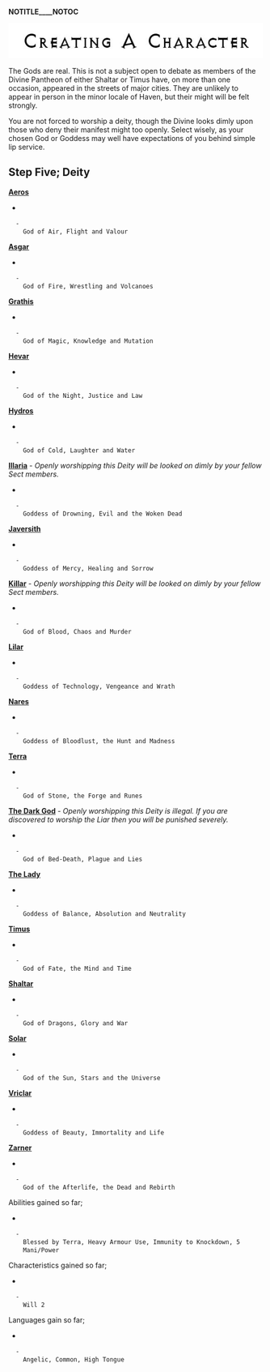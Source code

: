__NOTITLE____NOTOC__

<div class="center" style="width: auto; margin-left: auto; margin-right: auto;">

![<File:CharGen.jpg>](CharGen.jpg "File:CharGen.jpg")

</div>

The Gods are real. This is not a subject open to debate as members of
the Divine Pantheon of either Shaltar or Timus have, on more than one
occasion, appeared in the streets of major cities. They are unlikely to
appear in person in the minor locale of Haven, but their might will be
felt strongly.

You are not forced to worship a deity, though the Divine looks dimly
upon those who deny their manifest might too openly. Select wisely, as
your chosen God or Goddess may well have expectations of you behind
simple lip service.

## **Step Five; Deity**

**[Aeros](GoldAngelEarthKA "wikilink")**

  -

      -
        God of Air, Flight and Valour

**[Asgar](GoldAngelEarthKAs "wikilink")**

  -

      -
        God of Fire, Wrestling and Volcanoes

**[Grathis](GoldAngelEarthKG "wikilink")**

  -

      -
        God of Magic, Knowledge and Mutation

**[Hevar](GoldAngelEarthKH "wikilink")**

  -

      -
        God of the Night, Justice and Law

**[Hydros](GoldAngelEarthKHy "wikilink")**

  -

      -
        God of Cold, Laughter and Water

**[Illaria](GoldAngelEarthKI "wikilink")** - *Openly worshipping this
Deity will be looked on dimly by your fellow Sect members.*

  -

      -
        Goddess of Drowning, Evil and the Woken Dead

**[Javersith](GoldAngelEarthKJ "wikilink")**

  -

      -
        Goddess of Mercy, Healing and Sorrow

**[Killar](GoldAngelEarthKK "wikilink")** - *Openly worshipping this
Deity will be looked on dimly by your fellow Sect members.*

  -

      -
        God of Blood, Chaos and Murder

**[Lilar](GoldAngelEarthKL "wikilink")**

  -

      -
        Goddess of Technology, Vengeance and Wrath

**[Nares](GoldAngelEarthKN "wikilink")**

  -

      -
        Goddess of Bloodlust, the Hunt and Madness

**[Terra](GoldAngelEarthKT "wikilink")**

  -

      -
        God of Stone, the Forge and Runes

**[The Dark God](GoldAngelEarthKDG "wikilink")** - *Openly worshipping
this Deity is illegal. If you are discovered to worship the Liar then
you will be punished severely.*

  -

      -
        God of Bed-Death, Plague and Lies

**[The Lady](GoldAngelEarthKTL "wikilink")**

  -

      -
        Goddess of Balance, Absolution and Neutrality

**[Timus](GoldAngelEarthKT "wikilink")**

  -

      -
        God of Fate, the Mind and Time

**[Shaltar](GoldAngelEarthKS "wikilink")**

  -

      -
        God of Dragons, Glory and War

**[Solar](GoldAngelEarthKSo "wikilink")**

  -

      -
        God of the Sun, Stars and the Universe

**[Vriclar](GoldAngelEarthKV "wikilink")**

  -

      -
        Goddess of Beauty, Immortality and Life

**[Zarner](GoldAngelEarthKZ "wikilink")**

  -

      -
        God of the Afterlife, the Dead and Rebirth

Abilities gained so far;

  -

      -
        Blessed by Terra, Heavy Armour Use, Immunity to Knockdown, 5
        Mani/Power

Characteristics gained so far;

  -

      -
        Will 2

Languages gain so far;

  -

      -
        Angelic, Common, High Tongue